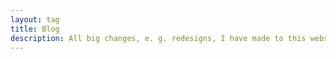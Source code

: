 ```yaml
---
layout: tag
title: Blog
description: All big changes, e. g. redesigns, I have made to this website.
---
```

